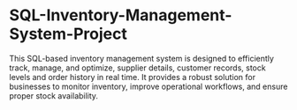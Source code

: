 # SQL-Inventory-Management-System-Project
This SQL-based inventory management system is designed to efficiently track, manage, and optimize, supplier details, customer records, stock levels and order history in real time. It provides a robust solution for businesses to monitor inventory, improve operational workflows, and ensure proper stock availability.
